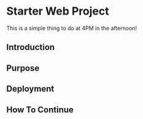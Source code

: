 # Starter Web Project

This is a simple thing to do at 4PM in the afternoon!

## Introduction

## Purpose

## Deployment

## How To Continue